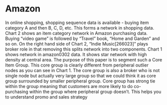 # Amazon
In online shopping, shopping sequence data is available - buying item category A and then B, C, D, etc.
This forms a network in shopping data. Chart 2 shows an item category network in Amazon purchasing
data. Buying “video game” is followed by “Travel” book, “Home and Garden” and so on. On the right
hand side of Chart 2, “Indie Music[266023]” plays broker role in that removing this splits network into
two components. Chart 1 shows network in amazon0302 data. It shows star network with high density
at central area. The purpose of this paper is to segment such a Core Item Group. This core group is
clearly different from peripheral outlier nodes as you can see in Chart 1. The core group is also a broker
who is not single node but actually very large group so that we could think it as core group surrounded
by smaller peripheral group. Core group has strong tie within the group meaning that customers are
more likely to do co-purchasing within the group where peripheral group doesn’t. This helps you to
understand promo and sales strategy
